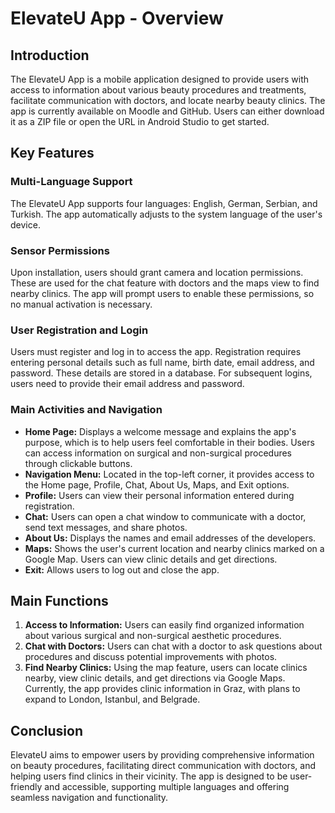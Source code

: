 # ElevateU App - Overview

## Introduction
The ElevateU App is a mobile application designed to provide users with access to information about various beauty procedures and treatments, facilitate communication with doctors, and locate nearby beauty clinics. The app is currently available on Moodle and GitHub. Users can either download it as a ZIP file or open the URL in Android Studio to get started.

## Key Features

### Multi-Language Support
The ElevateU App supports four languages: English, German, Serbian, and Turkish. The app automatically adjusts to the system language of the user's device.

### Sensor Permissions
Upon installation, users should grant camera and location permissions. These are used for the chat feature with doctors and the maps view to find nearby clinics. The app will prompt users to enable these permissions, so no manual activation is necessary.

### User Registration and Login
Users must register and log in to access the app. Registration requires entering personal details such as full name, birth date, email address, and password. These details are stored in a database. For subsequent logins, users need to provide their email address and password.

### Main Activities and Navigation
- **Home Page:** Displays a welcome message and explains the app's purpose, which is to help users feel comfortable in their bodies. Users can access information on surgical and non-surgical procedures through clickable buttons.
- **Navigation Menu:** Located in the top-left corner, it provides access to the Home page, Profile, Chat, About Us, Maps, and Exit options.
- **Profile:** Users can view their personal information entered during registration.
- **Chat:** Users can open a chat window to communicate with a doctor, send text messages, and share photos.
- **About Us:** Displays the names and email addresses of the developers.
- **Maps:** Shows the user's current location and nearby clinics marked on a Google Map. Users can view clinic details and get directions.
- **Exit:** Allows users to log out and close the app.

## Main Functions
1. **Access to Information:** Users can easily find organized information about various surgical and non-surgical aesthetic procedures.
2. **Chat with Doctors:** Users can chat with a doctor to ask questions about procedures and discuss potential improvements with photos.
3. **Find Nearby Clinics:** Using the map feature, users can locate clinics nearby, view clinic details, and get directions via Google Maps. Currently, the app provides clinic information in Graz, with plans to expand to London, Istanbul, and Belgrade.

## Conclusion
ElevateU aims to empower users by providing comprehensive information on beauty procedures, facilitating direct communication with doctors, and helping users find clinics in their vicinity. The app is designed to be user-friendly and accessible, supporting multiple languages and offering seamless navigation and functionality.

